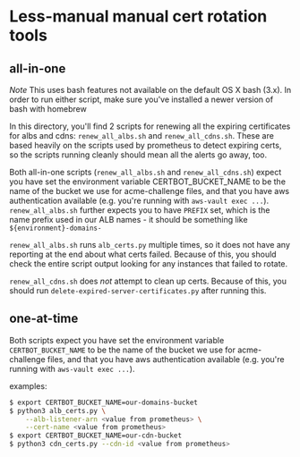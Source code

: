 # Less-manual manual cert rotation tools

## all-in-one

*Note* This uses bash features not available on the default OS X bash (3.x). 
In order to run either script, make sure you've installed a newer version of
bash with homebrew

In this directory, you'll find 2 scripts for renewing all the expiring certificates
for albs and cdns: `renew_all_albs.sh` and `renew_all_cdns.sh`. These are based
heavily on the scripts used by prometheus to detect expiring certs, so the scripts
running cleanly should mean all the alerts go away, too.

Both all-in-one scripts (`renew_all_albs.sh` and `renew_all_cdns.sh`) expect
you have set the environment variable CERTBOT_BUCKET_NAME to be the name of 
the bucket we use for acme-challenge files, and that you have aws authentication
available (e.g. you're running with `aws-vault exec ...`).
`renew_all_albs.sh` further expects you to have `PREFIX` set, which is the name
prefix used in our ALB names - it should be something like `${environment}-domains-`

`renew_all_albs.sh` runs `alb_certs.py` multiple times, so it does not have any reporting
at the end about what certs failed. Because of this, you should check the entire script output 
looking for any instances that failed to rotate.

`renew_all_cdns.sh` does _not_ attempt to clean up certs. Because of this, you should run `delete-expired-server-certificates.py` after running this.

## one-at-time

Both scripts expect you have set the environment variable `CERTBOT_BUCKET_NAME` to be the name
of the bucket we use for acme-challenge files, and that you have aws authentication
available (e.g. you're running with `aws-vault exec ...`).

examples:

```bash session
$ export CERTBOT_BUCKET_NAME=our-domains-bucket
$ python3 alb_certs.py \
    --alb-listener-arn <value from prometheus> \
    --cert-name <value from prometheus>
$ export CERTBOT_BUCKET_NAME=our-cdn-bucket
$ python3 cdn_certs.py --cdn-id <value from prometheus>
```

